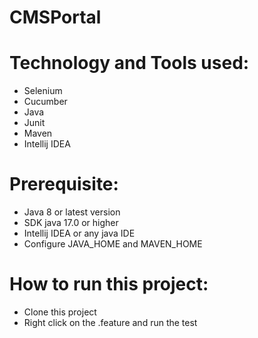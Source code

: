 # CMSPortal

# Technology and Tools used:
 -  Selenium
- Cucumber
- Java
- Junit
- Maven
- Intellij IDEA

# Prerequisite:
- Java 8 or latest version
- SDK java 17.0 or higher 
- Intellij IDEA or any java IDE
- Configure JAVA_HOME and MAVEN_HOME

# How to run this project:
- Clone this project
- Right click on the .feature and run the test
